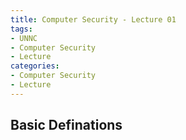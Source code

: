 ```yaml
---
title: Computer Security - Lecture 01
tags:
- UNNC
- Computer Security
- Lecture
categories:
- Computer Security
- Lecture
---
```


<!-- toc -->

## Basic Definations

